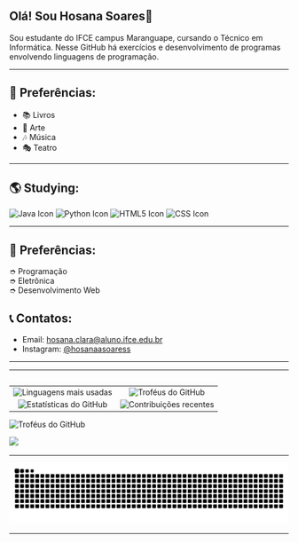 ## Olá! Sou Hosana Soares🌠
Sou estudante do IFCE campus Maranguape, cursando o Técnico em Informática. Nesse GitHub há exercícios e desenvolvimento de programas envolvendo linguagens de programação. 

-------
## 🌟 Preferências:

- 📚 Livros
- 🎨 Arte
- 🎶 Música
- 🎭 Teatro

-------
## 🌎 Studying: <br>

<img src="https://icongr.am/devicon/java-original.svg?size=128&color=currentColor" width="40" height="40" alt="Java Icon"> <img src="https://icongr.am/devicon/python-original.svg?size=128&color=currentColor" width="40" height="40" alt="Python Icon"> <img src="https://icongr.am/devicon/html5-original.svg?size=128&color=currentColor" width="40" height="40" alt="HTML5 Icon"> <img src="https://icongr.am/devicon/css3-original.svg?size=128&color=currentColor" width="40" height="40" alt="CSS Icon">

 --------
## 📃 Preferências: <br>

➮ Programação <br>
➮ Eletrônica <br>
➮ Desenvolvimento Web <br>

## 📞 Contatos:
- Email: hosana.clara@aluno.ifce.edu.br
- Instagram: [@hosanaasoaress](https://www.instagram.com/hosanaasoaress/)

----------

<hr>

 

<table align="center">
  <tr>
  
<table align="center">
  <tr>
    <td align="center"><img src="https://github-readme-stats.vercel.app/api/top-langs/?username=hosanasoaress&layout=compact&theme=cobalt" alt="Linguagens mais usadas"/></td>
    <td align="center"><img src="https://github-profile-trophy.vercel.app/?username=hosanasoaress&theme=cobalt"&column=3&margin-w=15&margin-h=15" alt="Troféus do GitHub"/></td>
  </tr>
  <tr>
    <td align="center"><img src="https://github-readme-stats.vercel.app/api?username=hosanasoaress&show_icons=true&theme=cobalt" alt="Estatísticas do GitHub" /></td>
    <td align="center"><img src="https://github-readme-streak-stats.herokuapp.com/?user=hosanasoaress&theme=cobalt" alt="Contribuições recentes"/></td>
  </tr>
</table>
    <td align="center"><img src="https://github-profile-trophy.vercel.app/?username=hosanasoaress&theme=cobalt&column=3&margin-w=15&margin-h=15" alt="Troféus do GitHub"/></td>
  </tr>
  
</table>

<br>



<div> 

<a href = "mailto:hosana.clara@aluno.ifce.edu.br"><img src="https://img.shields.io/badge/-Gmail-%23333?style=for-the-badge&logo=gmail&logoColor=white" target="_blank"></a>


</div>

<hr>
<div>
  <picture>
    <source media="(prefers-color-scheme: dark)" srcset="https://raw.githubusercontent.com/hosanasoaress/hosanasoaress/output/github-contribution-grid-snake-dark.svg">
    <source media="(prefers-color-scheme: light)" srcset="https://raw.githubusercontent.com/hosanasoaress/hosanasoaress/output/github-contribution-grid-snake.svg">
    <img alt="github contribution grid snake animation" src="https://raw.githubusercontent.com/hosanasoaress/hosanasoaress/output/github-contribution-grid-snake.svg">
  </picture>
</div>

<hr>

